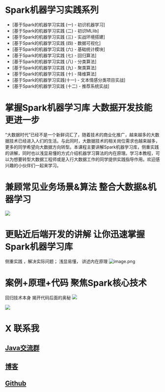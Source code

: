 # Spark机器学习实践系列
- [基于Spark的机器学习实践 (一) - 初识机器学习]
- [基于Spark的机器学习实践 (二) - 初识MLlib]
- [基于Spark的机器学习实践 (三) - 实战环境搭建]
- [基于Spark的机器学习实践 (四) - 数据可视化]
- [基于Spark的机器学习实践 (六) - 基础统计模块]
- [基于Spark的机器学习实践 (七) -  回归算法]
- [基于Spark的机器学习实践 (八) -  分类算法]
- [基于Spark的机器学习实践 (九) -  聚类算法]
- [基于Spark的机器学习实践 (十) -   降维算法]
- [基于Spark的机器学习实践(十一) - 文本情感分类项目实战]
- [基于Spark的机器学习实践 (十二) - 推荐系统实战]

# 掌握Spark机器学习库 大数据开发技能更进一步

“大数据时代”已经不是一个新鲜词汇了，随着技术的商业化推广，越来越多的大数据技术已经进入人们的生活。与此同时，大数据技术的相关岗位需求也越来越多，更多的同学希望向大数据方向转型。本课程主要讲解Spark机器学习库，侧重实践的讲解，同时也以浅显易懂的方式介绍机器学习算法的内在原理。学习本教程，可以为想要转型大数据工程师或是入行大数据工作的同学提供实践指导作用。欢迎感兴趣的小伙伴们一起来学习。

# 兼顾常见业务场景&算法 整合大数据&机器学习
![](https://upload-images.jianshu.io/upload_images/16782311-657721947e344fa1.png?imageMogr2/auto-orient/strip%7CimageView2/2/w/1240)

# 更贴近后端开发的讲解 让你迅速掌握Spark机器学习库
侧重实践 ，解决实际问题； 浅显易懂， 讲述内在原理
![image.png](https://upload-images.jianshu.io/upload_images/16782311-f2570022ab77dded.png?imageMogr2/auto-orient/strip%7CimageView2/2/w/1240)

# 案例+原理+代码 聚焦Spark核心技术
回归技术本身 揭开代码后面的奥秘
![](https://upload-images.jianshu.io/upload_images/16782311-9c0378c93851a135.png?imageMogr2/auto-orient/strip%7CimageView2/2/w/1240)

![](https://upload-images.jianshu.io/upload_images/16782311-1e82e7a1f14e3ea8.png?imageMogr2/auto-orient/strip%7CimageView2/2/w/1240)

# X 联系我
## [Java交流群](https://jq.qq.com/?_wv=1027&k=5UB4P1T)

## [博客](http://www.shishusheng.com)

## [Github](https://github.com/Wasabi1234)
